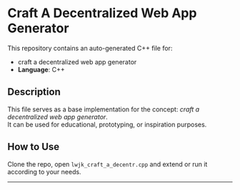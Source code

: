 # Craft A Decentralized Web App Generator

This repository contains an auto-generated C++ file for:

- craft a decentralized web app generator
- **Language**: C++

## Description

This file serves as a base implementation for the concept: *craft a decentralized web app generator*.  
It can be used for educational, prototyping, or inspiration purposes.

## How to Use

Clone the repo, open `lwjk_craft_a_decentr.cpp` and extend or run it according to your needs.

---



